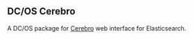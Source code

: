## DC/OS Cerebro

A DC/OS package for [Cerebro](https://github.com/lmenezes/cerebro) web interface for Elasticsearch.


